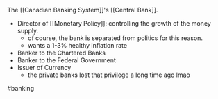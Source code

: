 The [[Canadian Banking System]]'s [[Central Bank]].

- Director of [[Monetary Policy]]: controlling the growth of the money supply.
	- of course, the bank is separated from politics for this reason.
	- wants a 1-3% healthy inflation rate
- Banker to the Chartered Banks
- Banker to the Federal Government
- Issuer of Currency
	- the private banks lost that privilege a long time ago lmao

#banking 